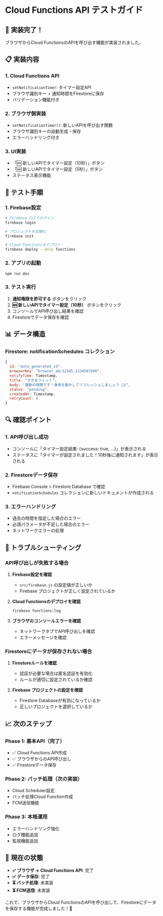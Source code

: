 # Cloud Functions API テストガイド

## 🚀 実装完了！

ブラウザからCloud FunctionsのAPIを呼び出す機能が実装されました。

## 📋 実装内容

### 1. **Cloud Functions API**
- `setNotificationTimer`: タイマー設定API
- ブラウザ識別キー + 通知時間をFirestoreに保存
- バリデーション機能付き

### 2. **ブラウザ側実装**
- `setNotificationTimer()`: 新しいAPIを呼び出す関数
- ブラウザ識別キーの自動生成・保存
- エラーハンドリング付き

### 3. **UI実装**
- 「🆕 新しいAPIでタイマー設定（10秒）」ボタン
- 「🆕 新しいAPIでタイマー設定（5秒）」ボタン
- ステータス表示機能

## 🧪 テスト手順

### 1. **Firebase設定**
```bash
# Firebase CLIでログイン
firebase login

# プロジェクトを初期化
firebase init

# Cloud Functionsをデプロイ
firebase deploy --only functions
```

### 2. **アプリの起動**
```bash
npm run dev
```

### 3. **テスト実行**
1. **通知権限を許可する** ボタンをクリック
2. **🆕 新しいAPIでタイマー設定（10秒）** ボタンをクリック
3. コンソールでAPI呼び出し結果を確認
4. Firestoreでデータ保存を確認

## 📊 データ構造

### **Firestore: notificationSchedules コレクション**
```javascript
{
  id: "auto_generated_id",
  browserKey: "browser_abc12345_1234567890",
  notifyTime: Timestamp,
  title: "すきまフィット",
  body: "運動の時間です！身体を動かしてリフレッシュしましょう 🏃‍♀️",
  status: "pending",
  createdAt: Timestamp,
  retryCount: 0
}
```

## 🔍 確認ポイント

### **1. API呼び出し成功**
- コンソールに「タイマー設定結果: {success: true, ...}」が表示される
- ステータスに「タイマーが設定されました！10秒後に通知されます」が表示される

### **2. Firestoreデータ保存**
- Firebase Console > Firestore Database で確認
- `notificationSchedules` コレクションに新しいドキュメントが作成される

### **3. エラーハンドリング**
- 過去の時間を指定した場合のエラー
- 必須パラメータが不足した場合のエラー
- ネットワークエラーの処理

## 🐛 トラブルシューティング

### **API呼び出しが失敗する場合**
1. **Firebase設定を確認**
   - `src/firebase.js` の設定値が正しいか
   - Firebase プロジェクトが正しく設定されているか

2. **Cloud Functionsのデプロイを確認**
   ```bash
   firebase functions:log
   ```

3. **ブラウザのコンソールエラーを確認**
   - ネットワークタブでAPI呼び出しを確認
   - エラーメッセージを確認

### **Firestoreにデータが保存されない場合**
1. **Firestoreルールを確認**
   - 認証が必要な場合は匿名認証を有効化
   - ルールが適切に設定されているか確認

2. **Firebase プロジェクトの設定を確認**
   - Firestore Databaseが有効になっているか
   - 正しいプロジェクトを選択しているか

## 📈 次のステップ

### **Phase 1: 基本API（完了）**
- ✅ Cloud Functions API作成
- ✅ ブラウザからのAPI呼び出し
- ✅ Firestoreデータ保存

### **Phase 2: バッチ処理（次の実装）**
- Cloud Scheduler設定
- バッチ処理Cloud Function作成
- FCM送信機能

### **Phase 3: 本格運用**
- エラーハンドリング強化
- ログ機能追加
- 監視機能追加

## 🎯 現在の状態

- **✅ ブラウザ → Cloud Functions API**: 完了
- **✅ データ保存**: 完了
- **⏳ バッチ処理**: 未実装
- **⏳ FCM送信**: 未実装

これで、ブラウザからCloud FunctionsのAPIを呼び出して、Firestoreにデータを保存する機能が完成しました！🎉


